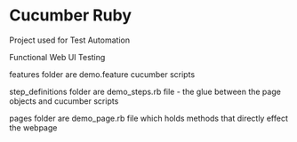# Cucumber Ruby
Project used for Test Automation

Functional Web UI Testing

features folder are demo.feature cucumber scripts

step_definitions folder are demo_steps.rb file - the glue between the page objects and cucumber scripts

pages folder are demo_page.rb file which holds methods that directly effect the webpage
